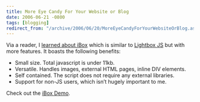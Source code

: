 ```yaml
---
title: More Eye Candy For Your Website or Blog
date: 2006-06-21 -0800
tags: [blogging]
redirect_from: "/archive/2006/06/20/MoreEyeCandyForYourWebsiteOrBlog.aspx/"
---
```


Via a reader, I [learned about
iBox](http://www.ibegin.com/blog/p_ibox.html "IBox") which is similar to
[Lightbox
JS](https://haacked.com/archive/2006/04/05/LightboxJS2.0Released.aspx "Lightbox JS")
but with more features. It boasts the following benefits:

-   Small size. Total javascript is under 11kb.
-   Versatile. Handles images, external HTML pages, inline DIV elements.
-   Self contained. The script does not require any external libraries.
-   Support for non-JS users, which isn’t hugely important to me.

Check out the [iBox
Demo](http://www.ibegin.com/ibox/ibox-test.html "iBox Demo").

